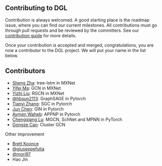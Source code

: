 ## Contributing to DGL

Contribution is always welcomed. A good starting place is the roadmap issue, where
you can find our current milestones. All contributions must go through pull requests
and be reviewed by the committers. See our [contribution
guide](https://docs.dgl.ai/contribute.html) for more details.

Once your contribution is accepted and merged, congratulations, you are now a
contributor to the DGL project.  We will put your name in the list below.

Contributors
------------
* [Sheng Zha](https://github.com/szha): tree-lstm in MXNet
* [Yifei Ma](https://github.com/yifeim): GCN in MXNet
* [Yizhi Liu](https://github.com/yzhliu): RGCN in MXNet
* [@hbsun2113](https://github.com/hbsun2113): GraphSAGE in Pytorch
* [Tianyi Zhang](https://github.com/Tiiiger): SGC in Pytorch
* [Jun Chen](https://github.com/kitaev-chen): GIN in Pytorch
* [Aymen Waheb](https://github.com/aymenwah): APPNP in Pytorch
* [Chengqiang Lu](https://github.com/geekinglcq): MGCN, SchNet and MPNN in PyTorch
* [Gongze Cao](https://github.com/Zardinality): Cluster GCN

Other improvement
* [Brett Koonce](https://github.com/brettkoonce)
* [@giuseppefutia](https://github.com/giuseppefutia)
* [@mori97](https://github.com/mori97)
* Hao Jin
